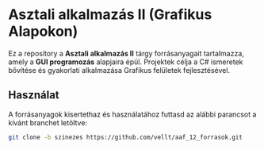 # Asztali alkalmazás II (Grafikus Alapokon)

Ez a repository a **Asztali alkalmazás II** tárgy forrásanyagait tartalmazza, amely a **GUI programozás** alapjaira épül. Projektek célja a C# ismeretek bővítése és gyakorlati alkalmazása Grafikus felületek fejlesztésével.

## Használat

A forrásanyagok kisertethaz és használatához futtasd az alábbi parancsot a kívánt branchet letöltve:

```bash
git clone -b szinezes https://github.com/vellt/aaf_12_forrasok.git
```